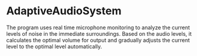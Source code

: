 # AdaptiveAudioSystem
The program uses real time microphone monitoring to analyze the current levels of noise in the immediate surroundings. Based on the audio levels, it calculates the optimal volume for output and gradually adjusts the current level to the optimal level automatically.
